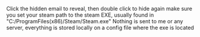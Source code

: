 Click the hidden email to reveal, then double click to hide again
make sure you set your steam path to the steam EXE, usually found in "C:/ProgramFiles(x86)/Steam/Steam.exe"
Nothing is sent to me or any server, everything is stored locally on a config file where the exe is located
